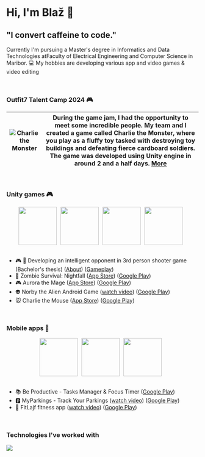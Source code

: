 # Hi, I'm Blaž 👋

## "I convert caffeine to code."</h3>

Currently I'm pursuing a Master's degree in Informatics and Data Technologies atFaculty of Electrical Engineering and Computer Science in Maribor. 💻 My hobbies are developing various app and video games & video editing

<br />
 
### Outfit7 Talent Camp 2024 🎮

| ![Charlie the Monster](https://blaz-cerpnjak-dev.vercel.app/projects/charlie-the-monster.png) | During the game jam, I had the opportunity to meet some incredible people. My team and I created a game called Charlie the Monster, where you play as a fluffy toy tasked with destroying toy buildings and defeating fierce cardboard soldiers. The game was developed using Unity engine in around 2 and a half days. [More](https://blaz-cerpnjak-dev.vercel.app/details/outfit7-talent-camp-2024) |
|----------------------------------------------------|-------------------------------------------------------------------------------------------------------------------------------------------------------------------------------------------------------------------------------------------------------------------|

<br />

### Unity games 🎮

<div style="display: flex; justify-content: center;">
  <img src="https://play-lh.googleusercontent.com/Ik8TbK6_HyBL6FnC_EuSwJSJ8XauDWwrhunlc6-Tf8hDZmi8HMmfynyxEYMReaf-bbY=s96-rw" height="100" style="margin-right: 10px;">
  <img src="https://play-lh.googleusercontent.com/-W29Y1LENb2UPOfQ9lDC9Q-ihleEP36V5wyPXjFtTt4uC_RDgwscLuMHlkK8SUEq7b8=w480-h960-rw" height="100" style="margin-right: 10px;">
  <img src="https://play-lh.googleusercontent.com/7L2h365qNL_W0j2RO5BFBaCh2Fi7C6v-3vkU9eniBG1Eq9XxclCEyoIO1WaJpZq5lNg=w480-h960-rw" height="100" style="margin-right: 10px;">
  <img src="https://play-lh.googleusercontent.com/SLUdp3U38zQS8Q1jT4ZUsJh31usvEf_4vzf8RimpYp0uCcDmXodNijWXQsnAYJ1KMhw=w480-h960-rw" height="100" style="margin-right: 10px;">
</div>

<br />

- :video_game: :gun: Developing an intelligent opponent in 3rd person shooter game (Bachelor's thesis) ([About](https://github.com/blaz-cerpnjak/intelligent-opponent-shooter-game-unity/tree/main)) ([Gameplay](https://www.youtube.com/watch?v=eTh8MVgpejQ))
- 🧟 Zombie Survival: Nightfall ([App Store](https://apps.apple.com/app/id6467030166)) ([Google Play](https://play.google.com/store/apps/details?id=com.blazcerpnjak.zombiesurvivalnightfall))
- :video_game: Aurora the Mage ([App Store](https://apps.apple.com/us/app/aurora-the-mage/id6443779138)) ([Google Play](https://play.google.com/store/apps/details?id=com.BlazCerpnjak.AuroratheMage&hl=en&gl=US))
- 👽 Norby the Alien Android Game ([watch video](https://www.youtube.com/watch?v=zE656Sn_4AQ)) ([Google Play](https://play.google.com/store/apps/details?id=com.blazc.NorbyTheAlien))
- :mouse: Charlie the Mouse ([App Store](https://apps.apple.com/app/id1671441333)) ([Google Play](https://play.google.com/store/apps/details?id=com.BlazCrpnjak.CharlieTheMouse))

<br />

### Mobile apps 📱

<div style="display: flex; justify-content: center;">
  <img src="https://play-lh.googleusercontent.com/cJ3MEGJa5iXxmKwAcSYRxTA0cjR3DSdVHLBF3OldJQgpi4RejPC_iTY8FJipTTZGbkbV=w480-h960-rw" height="100" style="margin-right: 10px;">
  <img src="https://play-lh.googleusercontent.com/OeaSU88f0VOfISW2_OSoEirEA7k5ZuaaCvtT7fP5fgTE0T1tbkkS4RQ8fAHbef4KdFBw=s96-rw" height="100" style="margin-right: 10px;">
  <img src="https://play-lh.googleusercontent.com/IXbi9obyq3yZeM3ZIfsHsODjhRh0ZiHWSgGclWDHcS_5MGZBa5krzBreHA0ha-W02f5T=w480-h960-rw" height="100" style="margin-right: 10px;">
</div>

<br />

- 📚 Be Productive - Tasks Manager & Focus Timer ([Google Play](https://play.google.com/store/apps/details?id=com.blazc.beproductive))
- :parking: MyParkings - Track Your Parkings ([watch video](https://www.youtube.com/watch?v=vIINvSmjVFQ)) ([Google Play](https://play.google.com/store/apps/details?id=com.bc.myparkings))
- 🍎 FitLajf fitness app ([watch video](https://www.youtube.com/watch?v=5YENHYN3NoE)) ([Google Play](https://play.google.com/store/apps/details?id=com.blazc.fitapp))

<br />

### Technologies I've worked with

<p align="start">
  <a href="https://skillicons.dev">
    <img src="https://skillicons.dev/icons?i=androidstudio,kotlin,java,flutter,unity,cs,nestjs,vuejs,react,typescript,javascript,go,docker,mongodb,mysql,sqlite" />
  </a>
</p>

<!--
**blaz-cerpnjak/blaz-cerpnjak** is a ✨ _special_ ✨ repository because its `README.md` (this file) appears on your GitHub profile.

Here are some ideas to get you started:

- 🔭 I’m currently working on ...
- 🌱 I’m currently learning ...
- 👯 I’m looking to collaborate on ...
- 🤔 I’m looking for help with ...
- 💬 Ask me about ...
- 📫 How to reach me: ...
- 😄 Pronouns: ...
- ⚡ Fun fact: ...
-->
